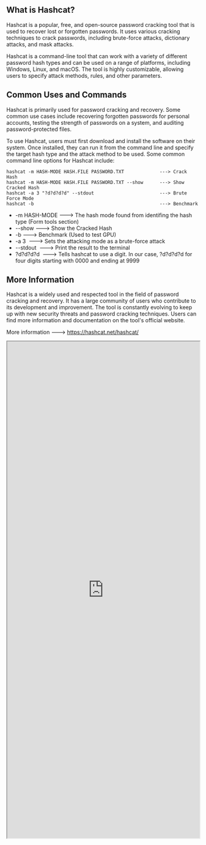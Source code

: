 ##  What is Hashcat?
Hashcat is a popular, free, and open-source password cracking tool that is used to recover lost or forgotten passwords. It uses various cracking techniques to crack passwords, including brute-force attacks, dictionary attacks, and mask attacks.

Hashcat is a command-line tool that can work with a variety of different password hash types and can be used on a range of platforms, including Windows, Linux, and macOS. The tool is highly customizable, allowing users to specify attack methods, rules, and other parameters.

##  Common Uses and Commands
Hashcat is primarily used for password cracking and recovery. Some common use cases include recovering forgotten passwords for personal accounts, testing the strength of passwords on a system, and auditing password-protected files.

To use Hashcat, users must first download and install the software on their system. Once installed, they can run it from the command line and specify the target hash type and the attack method to be used. Some common command line options for Hashcat include:
```Terminal
hashcat -m HASH-MODE HASH.FILE PASSWORD.TXT             ---> Crack Hash
hashcat -m HASH-MODE HASH.FILE PASSWORD.TXT --show      ---> Show Cracked Hash
hashcat -a 3 "?d?d?d?d" --stdout                        ---> Brute Force Mode
hashcat -b                                              ---> Benchmark
```

- -m HASH-MODE          ---> The hash mode found from identifing the hash type (Form tools section)
- --show                          ---> Show the Cracked Hash
- -b                                  ---> Benchmark (Used to test GPU)
- -a 3                               ---> Sets the attacking mode as a brute-force attack
- --stdout                        ---> Print the result to the terminal
- ?d?d?d?d                      ---> Tells hashcat to use a digit. In our case, ?d?d?d?d for four digits starting with 0000 and ending at 9999

##  More Information
Hashcat is a widely used and respected tool in the field of password cracking and recovery. It has a large community of users who contribute to its development and improvement. The tool is constantly evolving to keep up with new security threats and password cracking techniques. Users can find more information and documentation on the tool's official website.

More information ---> https://hashcat.net/hashcat/

<iframe src="https://hashcat.net/hashcat/" width="100%" height="1300"></iframe>